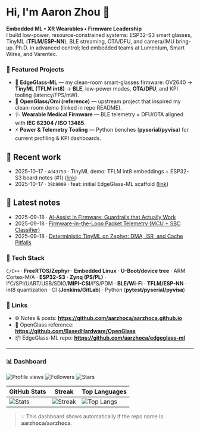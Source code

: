# Hi, I'm Aaron Zhou 👋

**Embedded ML • XR Wearables • Firmware Leadership**  
I build low-power, resource-constrained systems: ESP32-S3 smart glasses, TinyML (**TFLM/ESP-NN**), BLE streaming, OTA/DFU, and camera/IMU bring-up. Ph.D. in advanced control; led embedded teams at Lumentum, Smart Wires, and Varentec.

### 📌 Featured Projects
- 🔭 **EdgeGlass-ML** — my clean-room smart-glasses firmware: OV2640 → **TinyML (TFLM int8)** → **BLE**, low-power modes, **OTA/DFU**, and KPI tooling (latency/FPS/mW).  
- 🥽 **OpenGlass/Omi (reference)** — upstream project that inspired my clean-room demo (linked in repo README).  
- 🩺 **Wearable Medical Firmware** — BLE telemetry + DFU/OTA aligned with **IEC 62304 / ISO 13485**.  
- ⚡ **Power & Telemetry Tooling** — Python benches (**pyserial/pyvisa**) for current profiling & KPI dashboards.

## 🔧 Recent work
<!--RECENT_WORK:START-->
- 2025-10-17 · `4d43759` · TinyML demo: TFLM int8 embeddings + ESP32-S3 board notes (#1) ([link](https://github.com/aarzhoca/edgeglass-ml/commit/4d43759844790e2cfb72a9a5310a9c327f1a4d07))
- 2025-10-17 · `39b9009` · feat: initial EdgeGlass-ML scaffold ([link](https://github.com/aarzhoca/edgeglass-ml/commit/39b9009525d9965ff1f900db699d3475041bf040))
<!--RECENT_WORK:END-->

## 📝 Latest notes
<!--LATEST_POSTS:START-->
- 2025-09-18 · [AI-Assist in Firmware: Guardrails that Actually Work](https://aarzhoca.github.io/posts/ai-assist-firmware-guardrails/)
- 2025-09-18 · [Firmware-in-the-Loop Packet Telemetry (MCU + SBC Classifier)](https://aarzhoca.github.io/posts/fil-packet-telemetry/)
- 2025-09-18 · [Deterministic TinyML on Zephyr: DMA, ISR, and Cache Pitfalls](https://aarzhoca.github.io/posts/tinyml-zephyr-anomaly/)
<!--LATEST_POSTS:END-->

### 🧰 Tech Stack
`C/C++` · **FreeRTOS/Zephyr** · **Embedded Linux** · **U-Boot/device tree** · ARM Cortex-M/A · **ESP32-S3** · **Zynq (PS/PL)** ·  
I²C/SPI/UART/USB/SDIO/**MIPI-CSI**/I²S/PDM · **BLE/Wi-Fi** · **TFLM/ESP-NN** · int8 quantization · CI (**Jenkins/GitLab**) · Python (**pytest/pyserial/pyvisa**)

### 🔗 Links
- 🌐 Notes & posts: **https://github.com/aarzhoca/aarzhoca.github.io**
- 🥽 OpenGlass reference: **https://github.com/BasedHardware/OpenGlass**
- 📦 EdgeGlass-ML repo: **https://github.com/aarzhoca/edgeglass-ml**

---

### 📊 Dashboard
![Profile views](https://komarev.com/ghpvc/?username=aarzhoca&label=Profile%20views&color=0e75b6&style=flat)
![Followers](https://img.shields.io/github/followers/aarzhoca?style=social)
![Stars](https://img.shields.io/github/stars/aarzhoca?style=social)

| GitHub Stats | Streak | Top Languages |
|---|---|---|
| ![Stats](https://github-readme-stats.vercel.app/api?username=aarzhoca&show_icons=true&hide_rank=false) | ![Streak](https://streak-stats.demolab.com?user=aarzhoca) | ![Top Langs](https://github-readme-stats.vercel.app/api/top-langs/?username=aarzhoca&layout=compact) |

> 💡 This dashboard shows automatically if the repo name is **aarzhoca/aarzhoca**.
